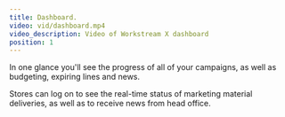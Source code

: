 ```yaml
---
title: Dashboard.
video: vid/dashboard.mp4
video_description: Video of Workstream X dashboard
position: 1
---
```

In one glance you'll see the progress of all of your campaigns, as well as budgeting, expiring lines and news.

Stores can log on to see the real-time status of marketing material deliveries, as well as to receive news from head office.
